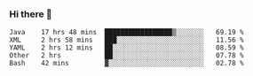 ### Hi there 👋

<!--
**urzz/urzz** is a ✨ _special_ ✨ repository because its `README.md` (this file) appears on your GitHub profile.

Here are some ideas to get you started:

- 🔭 I’m currently working on ...
- 🌱 I’m currently learning ...
- 👯 I’m looking to collaborate on ...
- 🤔 I’m looking for help with ...
- 💬 Ask me about ...
- 📫 How to reach me: ...
- 😄 Pronouns: ...
- ⚡ Fun fact: ...
-->

<!--START_SECTION:waka-->
```text
Java    17 hrs 48 mins  █████████████████▒░░░░░░░   69.19 % 
XML     2 hrs 58 mins   ███░░░░░░░░░░░░░░░░░░░░░░   11.56 % 
YAML    2 hrs 12 mins   ██░░░░░░░░░░░░░░░░░░░░░░░   08.59 % 
Other   2 hrs           ██░░░░░░░░░░░░░░░░░░░░░░░   07.78 % 
Bash    42 mins         ▓░░░░░░░░░░░░░░░░░░░░░░░░   02.78 % 
```
<!--END_SECTION:waka-->
